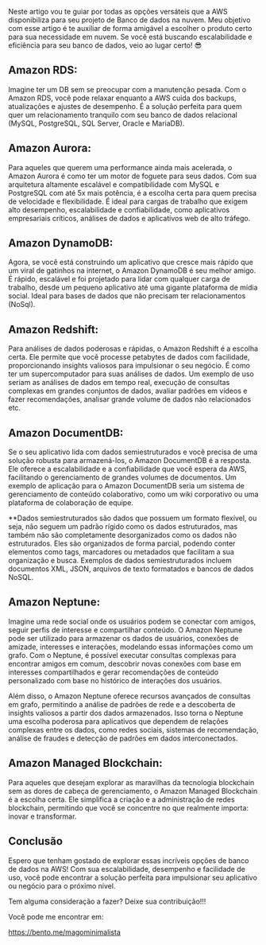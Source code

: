 Neste artigo vou te guiar por todas as opções versáteis que a AWS disponibiliza para seu projeto de Banco de dados na nuvem. Meu objetivo com esse artigo é te auxiliar de forma amigável a escolher o produto certo para sua necessidade em nuvem. Se você está buscando escalabilidade e eficiência para seu banco de dados, veio ao lugar certo! 😎

## Amazon RDS:

Imagine ter um DB sem se preocupar com a manutenção pesada. Com o Amazon RDS, você pode relaxar enquanto a AWS cuida dos backups, atualizações e ajustes de desempenho. É a solução perfeita para quem quer um relacionamento tranquilo com seu banco de dados relacional (MySQL, PostgreSQL, SQL Server, Oracle e MariaDB).

## Amazon Aurora:

Para aqueles que querem uma performance ainda mais acelerada, o Amazon Aurora é como ter um motor de foguete para seus dados. Com sua arquitetura altamente escalável e compatibilidade com MySQL e PostgreSQL com até 5x mais potência, é a escolha certa para quem precisa de velocidade e flexibilidade. É ideal para cargas de trabalho que exigem alto desempenho, escalabilidade e confiabilidade, como aplicativos empresariais críticos, análises de dados e aplicativos web de alto tráfego.

## Amazon DynamoDB:

Agora, se você está construindo um aplicativo que cresce mais rápido que um viral de gatinhos na internet, o Amazon DynamoDB é seu melhor amigo. É rápido, escalável e foi projetado para lidar com qualquer carga de trabalho, desde um pequeno aplicativo até uma gigante plataforma de mídia social. Ideal para bases de dados que não precisam ter relacionamentos (NoSql).

## Amazon Redshift:

Para análises de dados poderosas e rápidas, o Amazon Redshift é a escolha certa. Ele permite que você processe petabytes de dados com facilidade, proporcionando insights valiosos para impulsionar o seu negócio. É como ter um supercomputador para suas análises de dados. Um exemplo de uso seriam as análises de dados em tempo real, execução de consultas complexas em grandes conjuntos de dados, avaliar padrões em vídeos e fazer recomendações, analisar grande volume de dados não relacionados etc.

## Amazon DocumentDB:

Se o seu aplicativo lida com dados semiestruturados e você precisa de uma solução robusta para armazená-los, o Amazon DocumentDB é a resposta. Ele oferece a escalabilidade e a confiabilidade que você espera da AWS, facilitando o gerenciamento de grandes volumes de documentos. Um exemplo de aplicação para o Amazon DocumentDB seria um sistema de gerenciamento de conteúdo colaborativo, como um wiki corporativo ou uma plataforma de colaboração de equipe.

\*\*Dados semiestruturados são dados que possuem um formato flexível, ou seja, não seguem um padrão rígido como os dados estruturados, mas também não são completamente desorganizados como os dados não estruturados. Eles são organizados de forma parcial, podendo conter elementos como tags, marcadores ou metadados que facilitam a sua organização e busca. Exemplos de dados semiestruturados incluem documentos XML, JSON, arquivos de texto formatados e bancos de dados NoSQL.

## Amazon Neptune:

Imagine uma rede social onde os usuários podem se conectar com amigos, seguir perfis de interesse e compartilhar conteúdo. O Amazon Neptune pode ser utilizado para armazenar os dados de usuários, conexões de amizade, interesses e interações, modelando essas informações como um grafo. Com o Neptune, é possível executar consultas complexas para encontrar amigos em comum, descobrir novas conexões com base em interesses compartilhados e gerar recomendações de conteúdo personalizado com base no histórico de interações dos usuários.

Além disso, o Amazon Neptune oferece recursos avançados de consultas em grafo, permitindo a análise de padrões de rede e a descoberta de insights valiosos a partir dos dados armazenados. Isso torna o Neptune uma escolha poderosa para aplicativos que dependem de relações complexas entre os dados, como redes sociais, sistemas de recomendação, análise de fraudes e detecção de padrões em dados interconectados.

## Amazon Managed Blockchain:

Para aqueles que desejam explorar as maravilhas da tecnologia blockchain sem as dores de cabeça de gerenciamento, o Amazon Managed Blockchain é a escolha certa. Ele simplifica a criação e a administração de redes blockchain, permitindo que você se concentre no que realmente importa: inovar e transformar.

## Conclusão

Espero que tenham gostado de explorar essas incríveis opções de banco de dados na AWS! Com sua escalabilidade, desempenho e facilidade de uso, você pode encontrar a solução perfeita para impulsionar seu aplicativo ou negócio para o próximo nível.

Tem alguma consideração a fazer? Deixe sua contribuição!!!

Você pode me encontrar em:

https://bento.me/magominimalista
